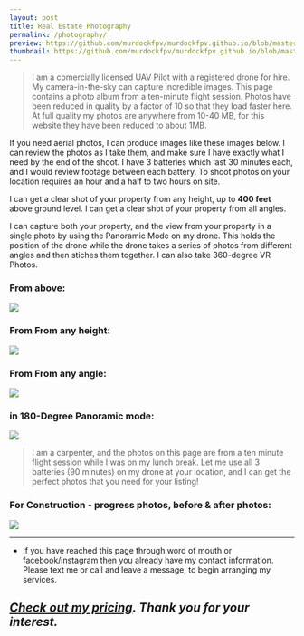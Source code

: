 ```yaml
---
layout: post
title: Real Estate Photography
permalink: /photography/
preview: https://github.com/murdockfpv/murdockfpv.github.io/blob/master/images/sunnyside_2.jpg?raw=true
thumbnail: https://github.com/murdockfpv/murdockfpv.github.io/blob/master/images/sunnyside_2.jpg?raw=true
---
```


> I am a comercially licensed UAV Pilot with a registered drone for hire. My camera-in-the-sky can capture incredible images. This page contains a photo album from a ten-minute flight session. Photos have been reduced in quality by a factor of 10 so that they load faster here. At full quality my photos are anywhere from 10-40 MB, for this website they have been reduced to about 1MB.

If you need aerial photos, I can produce images like these images below. I can review the photos as I take them, and make sure I have exactly what I need by the end of the shoot. I have 3 batteries which last 30 minutes each, and I would review footage between each battery. To shoot photos on your location requires an hour and a half to two hours on site.

I can get a clear shot of your property from any height, up to **400 feet** above ground level. I can get a clear shot of your property from all angles.

I can capture both your property, and the view from your property in a single photo by using the Panoramic Mode on my drone. This holds the position of the drone while the drone takes a series of photos from different angles and then stiches them together. I can also take 360-degree VR Photos.

### From above:

<img src="https://github.com/murdockfpv/murdockfpv.github.io/blob/master/images/sunnyside_4.jpg?raw=true" style="max-height: 100%; max-width: 100%"/>

### From From any height:

<img src="https://github.com/murdockfpv/murdockfpv.github.io/blob/master/images/sunnyside_3.jpg?raw=true" style="max-height: 100%; max-width: 100%"/>

### From From any angle:

<img src="https://github.com/murdockfpv/murdockfpv.github.io/blob/master/images/sunnyside_2.jpg?raw=true" style="max-height: 100%; max-width: 100%"/>

### in 180-Degree Panoramic mode:

<img src="https://github.com/murdockfpv/murdockfpv.github.io/blob/master/images/sunnyside_1.jpg?raw=true" style="max-height: 100%; max-width: 100%"/>

> I am a carpenter, and the photos on this page are from a ten minute flight session while I was on my lunch break. Let me use all 3 batteries (90 minutes) on my drone at your location, and I can get the perfect photos that you need for your listing!

### For Construction - progress photos, before & after photos:

<img src="https://github.com/murdockfpv/murdockfpv.github.io/blob/master/images/20210310-after.jpg?raw=true" style="max-height: 100%; max-width: 100%"/>

___

* If you have reached this page through word of mouth or facebook/instagram then you already have my contact information. Please text me or call and leave a message, to begin arranging my services. 

## _**[Check out my pricing](/pricing/). Thank you for your interest.**_
